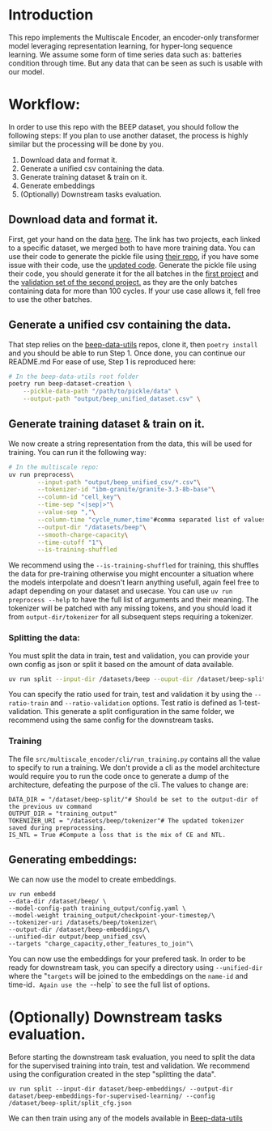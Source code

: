 # Introduction
This repo implements the Multiscale Encoder, an encoder-only transformer model leveraging representation learning, for hyper-long sequence learning.
We assume some form of time series data such as: batteries condition through time. But any data that can be seen as such is usable with our model.

# Workflow:
In order to use this repo with the BEEP dataset, you should follow the following steps:
If you plan to use another dataset, the process is highly similar but the processing will be done by you. 
1. Download data and format it.
2. Generate a unified csv containing the data.
3. Generate training dataset & train on it.
4. Generate embeddings
5. (Optionally) Downstream tasks evaluation.


## Download data and format it.
First, get your hand on the data [here](https://data.matr.io/1/). The link has two projects, each linked to a specific dataset, we merged both to have more training data.
You can use their code to generate the pickle file using [their repo](https://github.com/rdbraatz/data-driven-prediction-of-battery-cycle-life-before-capacity-degradation), if you have some issue with their code, use the [updated code](https://github.com/rdbraatz/data-driven-prediction-of-battery-cycle-life-before-capacity-degradation/pull/37). Generate the pickle file using their code, you should generate it for the all batches in the [first project](https://data.matr.io/1/projects/5c48dd2bc625d700019f3204) and the [validation set of the second project.](https://data.matr.io/1/projects/5d80e633f405260001c0b60a/batches/5dcef1fe110002c7215b2c94) as they are the only batches containing data for more than 100 cycles. If your use case allows it, fell free to use the other batches.

## Generate a unified csv containing the data.
That step relies on the [beep-data-utils](https://github.com/IBM/beep-data-utils) repos, clone it, then `poetry install` and you should be able to run Step 1. Once done, you can continue our README.md
For ease of use, Step 1 is reproduced here:
```bash
# In the beep-data-utils root folder
poetry run beep-dataset-creation \
    --pickle-data-path "/path/to/pickle/data" \
    --output-path "output/beep_unified_dataset.csv" \
```

## Generate training dataset & train on it.
We now create a string representation from the data, this will be used for training.
You can run it the following way:
```bash
# In the multiscale repo:
uv run preprocess\
        --input-path "output/beep_unified_csv/*.csv"\
        --tokenizer-id "ibm-granite/granite-3.3-8b-base"\
        --column-id "cell_key"\
        --time-sep "<|sep|>"\
        --value-sep ","\
        --column-time "cycle_numer,time"#comma separated list of values\
        --output-dir "/datasets/beep"\
        --smooth-charge-capacity\
        --time-cutoff "1"\
        --is-training-shuffled
```
We recommend using the `--is-training-shuffled` for training, this shuffles the data for pre-training otherwise you might encounter a situation where the models interpolate and doesn't learn anything usefull, again feel free to adapt depending on your dataset and usecase.
You can use `uv run preprocess --help` to have the full list of arguments and their meaning. The tokenizer will be patched with any missing tokens, and you should load it from `output-dir/tokenizer` for all subsequent steps requiring a tokenizer.

### Splitting the data:
You must split the data in train, test and validation, you can provide your own config as json or split it based on the amount of data available.
```bash
uv run split --input-dir /datasets/beep --ouput-dir /dataset/beep-split/
```
You can specify the ratio used for train, test and validation it by using the `--ratio-train` and `--ratio-validation` options. Test ratio is defined as 1-test-validation. This generate a split configuration in the same folder, we recommend using the same config for the downstream tasks.

### Training

The file `src/multiscale_encoder/cli/run_training.py` contains all the value to specify to run a training. We don't provide a cli as the model architecture would require you to run the code once to generate a dump of the architecture, defeating the purpose of the cli.
The values to change are:
```
DATA_DIR = "/dataset/beep-split/"# Should be set to the output-dir of the previous uv command
OUTPUT_DIR = "training_output"
TOKENIZER_URI = "/datasets/beep/tokenizer"# The updated tokenizer saved during preprocessing.
IS_NTL = True #Compute a loss that is the mix of CE and NTL.
```

## Generating embeddings:
We can now use the model to create embeddings.
```
uv run embedd
--data-dir /dataset/beep/ \
--model-config-path training_output/config.yaml \
--model-weight training_output/checkpoint-your-timestep/\
--tokenizer-uri /datasets/beep/tokenizer\
--output-dir /dataset/beep-embeddings/\
--unified-dir output/beep_unified_csv\
--targets "charge_capacity,other_features_to_join"\
```
You can now use the embeddings for your prefered task. In order to be ready for downstream task, you can specify a directory using `--unified-dir` where the "`targets` will be joined to the embeddings on the `name-id` and time-id`. Again use the `--help` to see the full list of options.

# (Optionally) Downstream tasks evaluation. 
Before starting the downstream task evaluation, you need to split the data for the supervised training into train, test and validation. We recommend using the configuration created in the step "splitting the data".

```
uv run split --input-dir dataset/beep-embeddings/ --output-dir dataset/beep-embeddings-for-supervised-learning/ --config /dataset/beep-split/split_cfg.json
```
We can then train using any of the models available in [Beep-data-utils](https://github.com/IBM/beep-data-utils)
